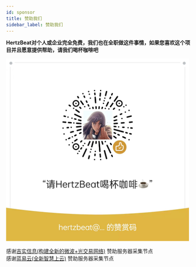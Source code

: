 ```yaml
---
id: sponsor  
title: 赞助我们    
sidebar_label: 赞助我们     
---
```


**HertzBeat对个人或企业完全免费，我们也在全职做这件事情，如果您喜欢这个项目并且愿意提供帮助，请我们喝杯咖啡吧**   

<img alt="planet" src="/img/docs/pay.png" width="500"/>

     
感谢[吉实信息(构建全新的微波+光交易网络)](https://www.flarespeed.com) 赞助服务器采集节点      
感谢[蓝易云(全新智慧上云)](https://www.tsyvps.com/aff/BZBEGYLX) 赞助服务器采集节点      




